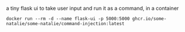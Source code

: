 a tiny flask ui to take user input and run it as a command, in a container

```
docker run --rm -d --name flask-ui -p 5000:5000 ghcr.io/some-natalie/some-natalie/command-injection:latest
```
